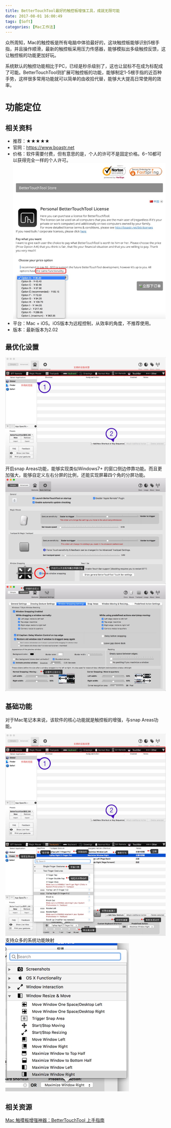 ```yaml
---
title: BetterTouchTool最好的触控板增强工具，成就无限可能
date: 2017-08-01 16:00:49
tags: [Soft]
categories: [Mac工作法]
---
```


众所周知，Mac的触控板是所有电脑中体验最好的，这块触控板能够识别5根手指，并且操作顺滑，最新的触控板采用压力传感器，能够模拟出多级触控反馈，这让触控板的功能更加好玩。

系统默认的触控功能相比于PC，已经是秒杀级别了，这也让鼠标不在成为标配成了可能。BetterTouchTool则扩展可触控板的功能，能够制定1-5根手指的近百种手势，这样很多常用功能就可以简单的由收拾代替，能够大大提高日常使用的效率。


# 功能定位

## 相关资料
- 推荐：★★★★★
- 官网：https://www.boastr.net
- 价格：软件需要付费，但有意思的是，个人的许可不是固定价格。$6-$10都可以获得完全一样的个人许可。
    ![2017725102843](bettertouchtool/2017725102843.jpg)
- 平台：Mac + iOS。iOS版本为远程控制，从效率的角度，不推荐使用。
- 版本：最新版本为2.02

## 最优化设置
![2017725102856](bettertouchtool/2017725102856.jpg)
开启snap Areas功能，能够实现类似Windows7+ 的窗口侧边停靠功能。而且更加强大，能够自定义左右分屏的比例，还能实现屏幕四个角的分屏功能。
![2017725102911](bettertouchtool/2017725102911.jpg)
![2017725102919](bettertouchtool/2017725102919.jpg)

## 基础功能
对于Mac笔记本来说，该软件的核心功能就是触控板的增强，与snap Areas功能。

![2017725102856](bettertouchtool/2017725102856-20190406233643909.jpg)
![2017725103032](bettertouchtool/2017725103032.jpg)
支持众多的系统功能映射
![2017725103041](bettertouchtool/2017725103041.jpg)


## 相关资源
[Mac 触摸板增强神器：BetterTouchTool 上手指南](https://sspai.com/post/27094)
